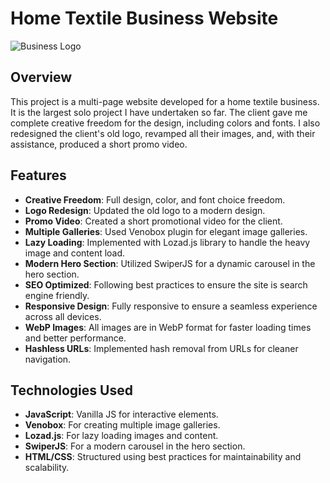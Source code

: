 # Home Textile Business Website

![Business Logo](path/to/logo.png)

## Overview

This project is a multi-page website developed for a home textile business. It is the largest solo project I have undertaken so far. The client gave me complete creative freedom for the design, including colors and fonts. I also redesigned the client's old logo, revamped all their images, and, with their assistance, produced a short promo video.

## Features

- **Creative Freedom**: Full design, color, and font choice freedom.
- **Logo Redesign**: Updated the old logo to a modern design.
- **Promo Video**: Created a short promotional video for the client.
- **Multiple Galleries**: Used Venobox plugin for elegant image galleries.
- **Lazy Loading**: Implemented with Lozad.js library to handle the heavy image and content load.
- **Modern Hero Section**: Utilized SwiperJS for a dynamic carousel in the hero section.
- **SEO Optimized**: Following best practices to ensure the site is search engine friendly.
- **Responsive Design**: Fully responsive to ensure a seamless experience across all devices.
- **WebP Images**: All images are in WebP format for faster loading times and better performance.
- **Hashless URLs**: Implemented hash removal from URLs for cleaner navigation.

## Technologies Used

- **JavaScript**: Vanilla JS for interactive elements.
- **Venobox**: For creating multiple image galleries.
- **Lozad.js**: For lazy loading images and content.
- **SwiperJS**: For a modern carousel in the hero section.
- **HTML/CSS**: Structured using best practices for maintainability and scalability.
